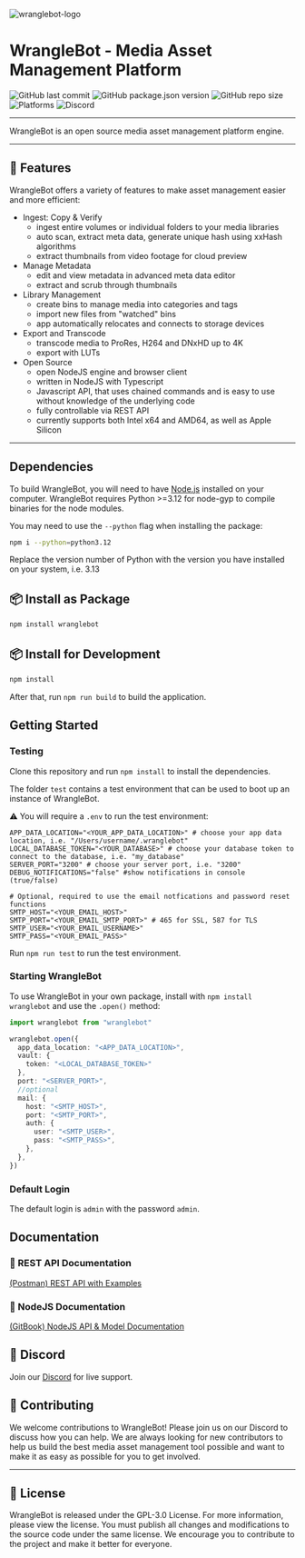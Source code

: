 ![wranglebot-logo](https://wranglebot.io/assets/images/logo.png)

# WrangleBot - Media Asset Management Platform

![GitHub last commit](https://img.shields.io/github/last-commit/AxelRothe/wranglebot)
![GitHub package.json version](https://img.shields.io/github/package-json/v/AxelRothe/wranglebot)
![GitHub repo size](https://img.shields.io/github/repo-size/AxelRothe/wranglebot)
![Platforms](https://img.shields.io/badge/platforms-macos%20linux-blue)
![Discord](https://img.shields.io/discord/1070819210265104434?logo=discord&logoColor=blue)

---

WrangleBot is an open source media asset management platform engine.

---

## 🧰 Features

WrangleBot offers a variety of features to make asset management easier and more efficient:

- Ingest: Copy & Verify
  - ingest entire volumes or individual folders to your media libraries
  - auto scan, extract meta data, generate unique hash using xxHash algorithms
  - extract thumbnails from video footage for cloud preview
- Manage Metadata
  - edit and view metadata in advanced meta data editor
  - extract and scrub through thumbnails
- Library Management
  - create bins to manage media into categories and tags
  - import new files from "watched" bins
  - app automatically relocates and connects to storage devices
- Export and Transcode
  - transcode media to ProRes, H264 and DNxHD up to 4K
  - export with LUTs
- Open Source
  - open NodeJS engine and browser client
  - written in NodeJS with Typescript
  - Javascript API, that uses chained commands and is easy to use without knowledge of the underlying code
  - fully controllable via REST API
  - currently supports both Intel x64 and AMD64, as well as Apple Silicon

--- 

## Dependencies

To build WrangleBot, you will need to have [Node.js](https://nodejs.org/en/) installed on your computer.
WrangleBot requires Python >=3.12 for node-gyp to compile binaries for the node modules.

You may need to use the `--python` flag when installing the package:
```bash
npm i --python=python3.12
```
Replace the version number of Python with the version you have installed on your system, i.e. 3.13

## 📦 Install as Package

```bash
npm install wranglebot
```

## 📦 Install for Development

```bash
npm install
```

After that, run `npm run build` to build the application.

## Getting Started

### Testing

Clone this repository and run `npm install` to install the dependencies.

The folder `test` contains a test environment that can be used to boot up an instance of WrangleBot.

⚠️ You will require a `.env` to run the test environment:

```dotenv
APP_DATA_LOCATION="<YOUR_APP_DATA_LOCATION>" # choose your app data location, i.e. "/Users/username/.wranglebot"
LOCAL_DATABASE_TOKEN="<YOUR_DATABASE>" # choose your database token to connect to the database, i.e. "my_database"
SERVER_PORT="3200" # choose your server port, i.e. "3200"
DEBUG_NOTIFICATIONS="false" #show notifications in console (true/false)

# Optional, required to use the email notfications and password reset functions
SMTP_HOST="<YOUR_EMAIL_HOST>"
SMTP_PORT="<YOUR_EMAIL_SMTP_PORT>" # 465 for SSL, 587 for TLS
SMTP_USER="<YOUR_EMAIL_USERNAME>"
SMTP_PASS="<YOUR_EMAIL_PASS>"
```

Run `npm run test` to run the test environment.

### Starting WrangleBot

To use WrangleBot in your own package, install with `npm install wranglebot` and use the `.open()` method:

```typescript
import wranglebot from "wranglebot"

wranglebot.open({
  app_data_location: "<APP_DATA_LOCATION>",
  vault: {
    token: "<LOCAL_DATABASE_TOKEN>"
  },
  port: "<SERVER_PORT>",
  //optional
  mail: {
    host: "<SMTP_HOST>",
    port: "<SMTP_PORT>",
    auth: {
      user: "<SMTP_USER>",
      pass: "<SMTP_PASS>",
    },
  },
})
```

### Default Login

The default login is `admin` with the password `admin`.

## Documentation

### 📑 REST API Documentation

[(Postman) REST API with Examples](https://documenter.getpostman.com/view/26212996/2s93JtQPKd)

### 📑 NodeJS Documentation

[(GitBook) NodeJS API & Model Documentation](https://van-rothe.gitbook.io/wranglebot-nodejs-documentation/)

## 💬 Discord

Join our [Discord](https://discord.gg/p3Rmhagvkm) for live support.

## 👥 Contributing

We welcome contributions to WrangleBot! Please join us on our Discord to discuss how you can help. We are always looking for new contributors to help us build the best media asset management tool possible and want to make it as easy as possible for you to get involved.

---

## 📜 License

WrangleBot is released under the GPL-3.0 License. For more information, please view the license. You must publish all changes and modifications to the source code under the same license. We encourage you to contribute to the project and make it better for everyone.
